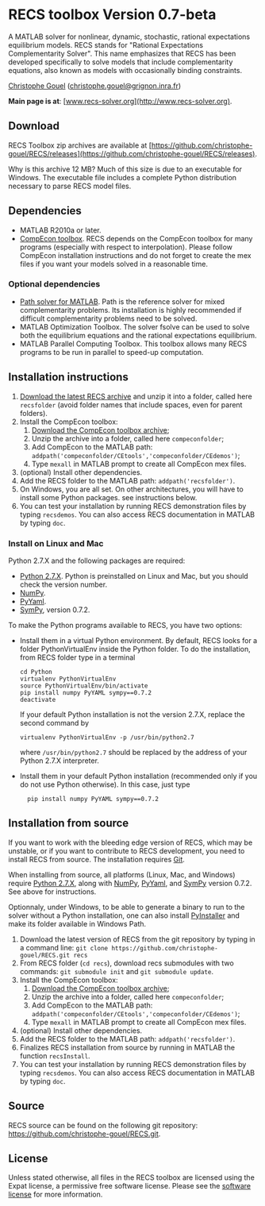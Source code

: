 RECS toolbox Version 0.7-beta
=============================

A MATLAB solver for nonlinear, dynamic, stochastic, rational expectations
equilibrium models. RECS stands for "Rational Expectations Complementarity
Solver". This name emphasizes that RECS has been developed specifically to solve
models that include complementarity equations, also known as models with
occasionally binding constraints.

[Christophe Gouel](http://www.christophegouel.com) (<christophe.gouel@grignon.inra.fr>)

**Main page is at**: [www.recs-solver.org](http://www.recs-solver.org).

## Download

RECS Toolbox zip archives are available at
[https://github.com/christophe-gouel/RECS/releases](https://github.com/christophe-gouel/RECS/releases).

Why is this archive 12 MB? Much of this size is due to an executable for
Windows. The executable file includes a complete Python distribution necessary
to parse RECS model files.

## Dependencies

* MATLAB R2010a or later.
* [CompEcon toolbox](http://www4.ncsu.edu/~pfackler/compecon/). RECS depends on
  the CompEcon toolbox for many programs (especially with respect to
  interpolation). Please follow CompEcon installation instructions and do not
  forget to create the mex files if you want your models solved in a reasonable
  time.

### Optional dependencies

* [Path solver for MATLAB](http://pages.cs.wisc.edu/~ferris/path.html). Path is
  the reference solver for mixed complementarity problems. Its installation is
  highly recommended if difficult complementarity problems need to be solved.
* MATLAB Optimization Toolbox. The solver fsolve can be used to solve both the
  equilibrium equations and the rational expectations equilibrium.
* MATLAB Parallel Computing Toolbox. This toolbox allows many RECS programs to
  be run in parallel to speed-up computation.

## Installation instructions

1. [Download the latest RECS archive](https://github.com/christophe-gouel/RECS/releases) and unzip
   it into a folder, called here `recsfolder` (avoid folder names that include
   spaces, even for parent folders).
2. Install the CompEcon toolbox:
    1. [Download the CompEcon toolbox archive](http://www4.ncsu.edu/~pfackler/compecon/);
    2. Unzip the archive into a folder, called here `compeconfolder`;
    3. Add CompEcon to the MATLAB path: `addpath('compeconfolder/CEtools','compeconfolder/CEdemos')`;
    4. Type `mexall` in MATLAB prompt to create all CompEcon mex files.
3. (optional) Install other dependencies.
4. Add the RECS folder to the MATLAB path: `addpath('recsfolder')`.
5. On Windows, you are all set. On other architectures, you will have to install
   some Python packages. see instructions below.
6. You can test your installation by running RECS demonstration files by typing
   `recsdemos`. You can also access RECS documentation in MATLAB by typing `doc`.

### Install on Linux and Mac

Python 2.7.X and the following packages are required:

* [Python 2.7.X](http://www.python.org/download/). Python is preinstalled on
  Linux and Mac, but you should check the version number.
* [NumPy](http://www.numpy.org/).
* [PyYaml](http://pyyaml.org/wiki/PyYAML).
* [SymPy](http://sympy.org), version 0.7.2.

To make the Python programs available to RECS, you have two options:

*   Install them in a virtual Python environment. By default, RECS looks for a
    folder PythonVirtualEnv inside the Python folder. To do the installation,
    from RECS folder type in a terminal

        cd Python
        virtualenv PythonVirtualEnv
        source PythonVirtualEnv/bin/activate
        pip install numpy PyYAML sympy==0.7.2
        deactivate

    If your default Python installation is not the version 2.7.X, replace the
	second command by

        virtualenv PythonVirtualEnv -p /usr/bin/python2.7

    where `/usr/bin/python2.7` should be replaced by the address of your Python
    2.7.X interpreter.

* Install them in your default Python installation (recommended only if you do
  not use Python otherwise). In this case, just type

        pip install numpy PyYAML sympy==0.7.2

## Installation from source

If you want to work with the bleeding edge version of RECS, which may be
unstable, or if you want to contribute to RECS development, you need to install
RECS from source. The installation requires [Git](http://git-scm.com/).

When installing from source, all platforms (Linux, Mac, and Windows) require
[Python 2.7.X](http://www.python.org/download/), along with
[NumPy](http://www.numpy.org/), [PyYaml](http://pyyaml.org/wiki/PyYAML), and
[SymPy](http://sympy.org) version 0.7.2. See above for instructions.

Optionnaly, under Windows, to be able to generate a binary to run to the solver
without a Python installation, one can also install
[PyInstaller](http://www.pyinstaller.org/) and make its folder available in
Windows Path.

1. Download the latest version of RECS from the git repository by typing in a
   command line: `git clone https://github.com/christophe-gouel/RECS.git recs`
2. From RECS folder (`cd recs`), download recs submodules with two commands:
   `git submodule init` and `git submodule update`.
3. Install the CompEcon toolbox:
    1. [Download the CompEcon toolbox archive](http://www4.ncsu.edu/~pfackler/compecon/);
    2. Unzip the archive into a folder, called here `compeconfolder`;
    3. Add CompEcon to the MATLAB path: `addpath('compeconfolder/CEtools','compeconfolder/CEdemos')`;
    4. Type `mexall` in MATLAB prompt to create all CompEcon mex files.
4. (optional) Install other dependencies.
5. Add the RECS folder to the MATLAB path: `addpath('recsfolder')`.
6. Finalizes RECS installation from source by running in MATLAB the function
   `recsInstall`.
7. You can test your installation by running RECS demonstration files by typing
   `recsdemos`. You can also access RECS documentation in MATLAB by typing `doc`.

## Source

RECS source can be found on the following git repository:
<https://github.com/christophe-gouel/RECS.git>.

## License

Unless stated otherwise, all files in the RECS toolbox are licensed using the
Expat license, a permissive free software license. Please see the [software
license](https://raw.github.com/christophe-gouel/RECS/master/LICENSE.txt) for
more information.

